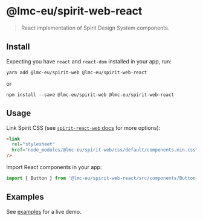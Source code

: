 # @lmc-eu/spirit-web-react

> React implementation of Spirit Design System components.

## Install

Expecting you have `react` and `react-dom` installed in your app, run:

```shell
yarn add @lmc-eu/spirit-web @lmc-eu/spirit-web-react
```

or

```shell
npm install --save @lmc-eu/spirit-web @lmc-eu/spirit-web-react
```

## Usage

Link Spirit CSS (see [`spirit-react-web` docs][web-docs] for more options):

```html
<link
  rel="stylesheet"
  href="node_modules/@lmc-eu/spirit-web/css/default/components.min.css"
/>
```

Import React components in your app:

```jsx
import { Button } from '@lmc-eu/spirit-web-react/src/components/Button';
```

## Examples

See [examples] for a live demo.

[web-docs]: https://github.com/lmc-eu/spirit-design-system/blob/main/src/web/README.md
[examples]: https://github.com/lmc-eu/spirit-design-system/tree/main/examples/web-react
